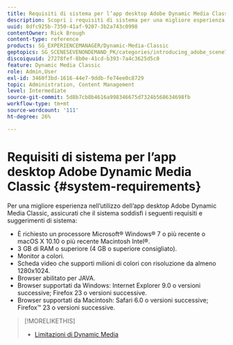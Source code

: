 ```yaml
---
title: Requisiti di sistema per l’app desktop Adobe Dynamic Media Classic
description: Scopri i requisiti di sistema per una migliore esperienza con Adobe Dynamic Media Classic.
uuid: 8dfc925b-7350-41af-9207-3b2a743c0998
contentOwner: Rick Brough
content-type: reference
products: SG_EXPERIENCEMANAGER/Dynamic-Media-Classic
geptopics: SG_SCENESEVENONDEMAND_PK/categories/introducing_adobe_scene7
discoiquuid: 27278fef-8b0e-41cd-b393-7a4c3625d5c0
feature: Dynamic Media Classic
role: Admin,User
exl-id: 3460f3bd-1616-44e7-9ddb-fe74ee0c8729
topic: Administration, Content Management
level: Intermediate
source-git-commit: 5d8b7cb8b4616a998346675d7324b568634698fb
workflow-type: tm+mt
source-wordcount: '111'
ht-degree: 26%

---
```


# Requisiti di sistema per l’app desktop Adobe Dynamic Media Classic {#system-requirements}

Per una migliore esperienza nell’utilizzo dell’app desktop Adobe Dynamic Media Classic, assicurati che il sistema soddisfi i seguenti requisiti e suggerimenti di sistema:

* È richiesto un processore Microsoft® Windows® 7 o più recente o macOS X 10.10 o più recente Macintosh Intel®.
* 3 GB di RAM o superiore (4 GB o superiore consigliato).
* Monitor a colori.
* Scheda video che supporti milioni di colori con risoluzione da almeno 1280x1024.
* Browser abilitato per JAVA.
* Browser supportati da Windows: Internet Explorer 9.0 o versioni successive; Firefox 23 o versioni successive.
* Browser supportati da Macintosh: Safari 6.0 o versioni successive; Firefox™ 23 o versioni successive.

>[!MORELIKETHIS]
>
>* [Limitazioni di Dynamic Media](/help/using/limitations.md)

